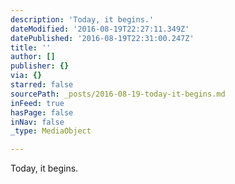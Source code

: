 ```yaml
---
description: 'Today, it begins.'
dateModified: '2016-08-19T22:27:11.349Z'
datePublished: '2016-08-19T22:31:00.247Z'
title: ''
author: []
publisher: {}
via: {}
starred: false
sourcePath: _posts/2016-08-19-today-it-begins.md
inFeed: true
hasPage: false
inNav: false
_type: MediaObject

---
```

Today, it begins.